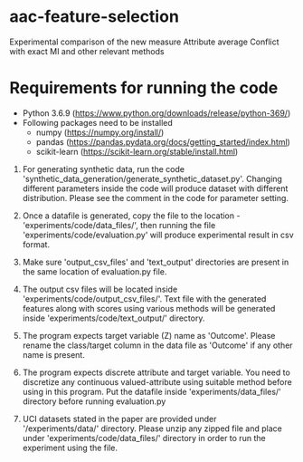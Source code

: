 # aac-feature-selection
Experimental comparison of the new measure Attribute average Conflict with exact MI and other relevant methods


# Requirements for running the code
- Python 3.6.9  (https://www.python.org/downloads/release/python-369/)
- Following packages need to be installed
    - numpy (https://numpy.org/install/)
    - pandas (https://pandas.pydata.org/docs/getting_started/index.html)
    - scikit-learn (https://scikit-learn.org/stable/install.html)

1. For generating synthetic data, run the code 'synthetic_data_generation/generate_synthetic_dataset.py'. Changing different parameters inside the code
   will produce dataset with different distribution. Please see the comment in the code for parameter setting.

2. Once a datafile is generated, copy the file to the location - 'experiments/code/data_files/', then running the file 'experiments/code/evaluation.py'
   will produce experimental result in csv format. 
 
3. Make sure 'output_csv_files' and 'text_output' directories are present in the same location of evaluation.py file.

4. The output csv files will be located inside 'experiments/code/output_csv_files/'. Text file with the generated features along with scores
   using various methods will be generated inside 'experiments/code/text_output/' directory.

5. The program expects target variable (Z) name as 'Outcome'. Please rename the class/target column in the data file as 'Outcome' if any other name is present.

6. The program expects discrete attribute and target variable. You need to discretize any continuous valued-attribute using suitable method before using in this program.
   Put the datafile inside 'experiments/data_files/' directory before running evaluation.py

7. UCI datasets stated in the paper are provided under '/experiments/data/'  directory. Please unzip any zipped file and place under 'experiments/code/data_files/'
   directory in order to run the experiment using the file.



